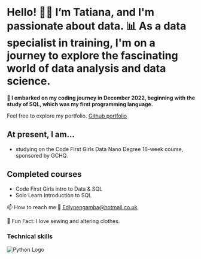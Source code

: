 # Hello! 👋🏾 I’m Tatiana, and I'm passionate about data. 📊 As a data specialist in training, I'm on a journey to explore the fascinating world of data analysis and data science.

**🚀 I embarked on my coding journey in December 2022, beginning with the study of SQL, which was my first programming language.**

Feel free to explore my portfolio.
[Github portfolio](https://github.com/Tatiana-Ngamba/Portfolio)

## At present, I am...
* studying on the Code First Girls Data Nano Degree 16-week course, sponsored by GCHQ.

## Completed courses
* Code First Girls intro to Data & SQL
* Solo Learn Introduction to SQL

📫 How to reach me 📧
Edlynengamba@hotmail.co.uk

🎉 Fun Fact: I love sewing and altering clothes.

### Technical skills
![Python Logo](https://github.com/python/logos/blob/main/python-logo.png)


<!---
Tatiana-Ngamba/Tatiana-Ngamba is a ✨ special ✨ repository because its `README.md` (this file) appears on your GitHub profile.
You can click the Preview link to take a look at your changes.
--->
